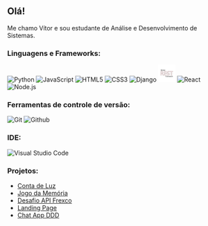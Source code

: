 <h2>Olá!</h2>
<p>Me chamo Vítor e sou estudante de Análise e Desenvolvimento de Sistemas.</p>

<!--<div align="center">
  <img width="49%" src="https://github-readme-stats.vercel.app/api?username=vitormcferreira&show_icons=true&theme=dracula&include_all_commits=true&count_private=true"/>
  <img width="49%" src="https://github-readme-stats.vercel.app/api/top-langs/?username=vitormcferreira&layout=compact&langs_count=7&theme=dracula"/>
</div>-->

<h3>Linguagens e Frameworks:</h3>
<div>
  <img height="40px" src="https://cdn.jsdelivr.net/gh/devicons/devicon/icons/python/python-original.svg" alt="Python" title="Python">
  <img height="40px" src="https://cdn.jsdelivr.net/gh/devicons/devicon/icons/javascript/javascript-original.svg" alt="JavaScript" title="JavaScript">
  <img height="40px" src="https://cdn.jsdelivr.net/gh/devicons/devicon/icons/html5/html5-original.svg" alt="HTML5" title="HTML5">
  <img height="40px" src="https://cdn.jsdelivr.net/gh/devicons/devicon/icons/css3/css3-original.svg" alt="CSS3" title="CSS3">
  <img height="40px" src="https://cdn.jsdelivr.net/gh/devicons/devicon/icons/django/django-original.svg" alt="Django" title="Django">
  <img height="40px" src="./img/django-rest-framework.png" alt="Django REST Framework" title="Django REST Framework">
  <img height="40px" src="https://cdn.jsdelivr.net/gh/devicons/devicon/icons/react/react-original.svg" alt="React" title="React">
  <img height="40px" src="https://cdn.jsdelivr.net/gh/devicons/devicon/icons/nodejs/nodejs-original.svg" alt="Node.js" title="Node.js">
</div>

<h3>Ferramentas de controle de versão:</h3>
<div>
  <img height="40px" src="https://cdn.jsdelivr.net/gh/devicons/devicon/icons/git/git-original.svg" alt="Git" title="Git">
  <img height="40px" src="https://cdn.jsdelivr.net/gh/devicons/devicon/icons/github/github-original.svg" alt="Github" title="Github">
</div>

<h3>IDE:</h3>
<div>
  <img height="40px" src="https://cdn.jsdelivr.net/gh/devicons/devicon/icons/vscode/vscode-original.svg" alt="Visual Studio Code" title="Visual Studio Code">
</div>

<h3>Projetos:</h3>
<ul>
  <li>
    <a href="https://github.com/vitormcferreira/5PJS-ativ-conta-de-luz-frontend">Conta de Luz</a>
  </li>
  <li>
    <a href="https://github.com/vitormcferreira/5PJS-ativ-games-frontend">Jogo da Memória</a>
  </li>
  <li>
    <a href="https://github.com/vitormcferreira/desafio-drf-frexco">Desafio API Frexco</a>
  </li>
  <li>
    <a href="https://github.com/vitormcferreira/landing-page">Landing Page</a>
  </li>
  <li>
    <a href="https://github.com/vitormcferreira/app-chat-ddd">Chat App DDD</a>
  </li>
</ul>
